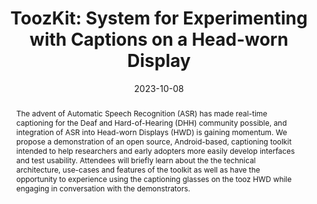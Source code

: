 ---
title: "ToozKit: System for Experimenting with Captions on a Head-worn Display"
teaser: "/images/fingerspeller.png"
date: "2023-10-08"
collection: publications
authors: "Peter Feng, <b>David Martin</b>, Thad Starner"
venue: "UbiComp/ISWC '23 Adjunct: Adjunct Proceedings of the 2023 ACM International Joint Conference on Pervasive and Ubiquitous Computing & the 2023 ACM International Symposium on Wearable Computing"
abstract: "The advent of Automatic Speech Recognition (ASR) has made real-time captioning for the Deaf and Hard-of-Hearing (DHH) community possible, and integration of ASR into Head-worn Displays (HWD) is gaining momentum. We propose a demonstration of an open source, Android-based, captioning toolkit intended to help researchers and early adopters more easily develop interfaces and test usability. Attendees will briefly learn about the the technical architecture, use-cases and features of the toolkit as well as have the opportunity to experience using the captioning glasses on the tooz HWD while engaging in conversation with the demonstrators."
link: "/files/papers/ToozKit_ISWC_2023.pdf"
category: demo
tags: []
links:
- [doi, doi, https://doi.org/10.1145/3597638.3614491]
- [paper, pdf, /files/papers/ToozKit_ISWC_2023.pdf]
---